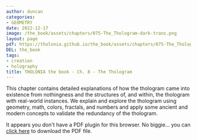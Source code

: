 ```yaml
---
author: duncan
categories:
- GEOMETRY
date: 2022-12-17
image: /the_book/assets/chapters/075-The_Thologram-dark-trans.png
layout: page
pdf: https://tholonia.github.io/the_book/assets/chapters/075-The_Thologram.pdf
DEL: the_book
tags:
- creation
- holography
title: THOLONIA the book - Ch. 8 - The Thologram
---
```


This chapter contains detailed explanations of how the thologram came into existence from nothingness and the structures of, and within, the thologram with real-world instances.  We explain and explore the thologram using geometry, math, colors, fractals, and numbers and apply some ancient and modern concepts to validate the redundancy of the thologram.

<!--more-->

<object data='{{ page.pdf }}#zoom=100%' width='100%' height='1000' type='application/pdf'><p>It appears you don't have a PDF plugin for this browser. No biggie... you can <a href='{{ page.pdf }}'> click here</a> to download the PDF file.</p></object>